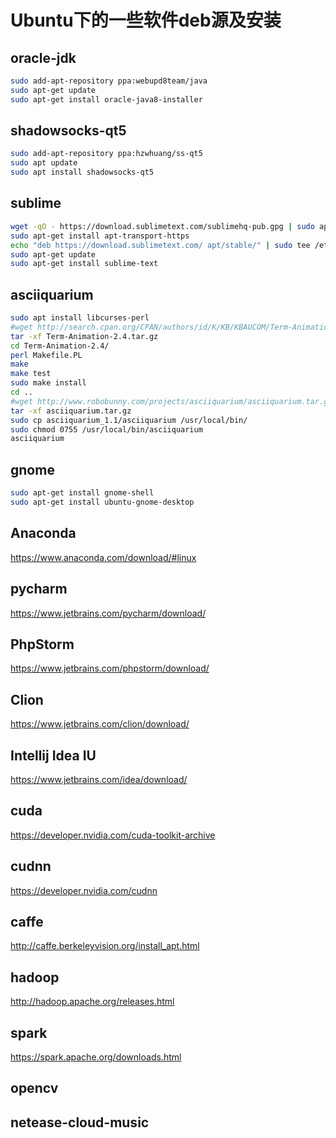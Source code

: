 # Ubuntu下的一些软件deb源及安装

## oracle-jdk

```bash
sudo add-apt-repository ppa:webupd8team/java
sudo apt-get update
sudo apt-get install oracle-java8-installer
```

## shadowsocks-qt5

```bash
sudo add-apt-repository ppa:hzwhuang/ss-qt5
sudo apt update
sudo apt install shadowsocks-qt5
```

## sublime

```bash
wget -qO - https://download.sublimetext.com/sublimehq-pub.gpg | sudo apt-key add -
sudo apt-get install apt-transport-https
echo "deb https://download.sublimetext.com/ apt/stable/" | sudo tee /etc/apt/sources.list.d/sublime-text.list
sudo apt-get update
sudo apt-get install sublime-text
```

## asciiquarium

```bash
sudo apt install libcurses-perl
#wget http://search.cpan.org/CPAN/authors/id/K/KB/KBAUCOM/Term-Animation-2.4.tar.gz
tar -xf Term-Animation-2.4.tar.gz
cd Term-Animation-2.4/
perl Makefile.PL
make
make test
sudo make install
cd ..
#wget http://www.robobunny.com/projects/asciiquarium/asciiquarium.tar.gz
tar -xf asciiquarium.tar.gz
sudo cp asciiquarium_1.1/asciiquarium /usr/local/bin/
sudo chmod 0755 /usr/local/bin/asciiquarium
asciiquarium
```

## gnome

```bash
sudo apt-get install gnome-shell
sudo apt-get install ubuntu-gnome-desktop
```

## Anaconda

https://www.anaconda.com/download/#linux

## pycharm

https://www.jetbrains.com/pycharm/download/

## PhpStorm

https://www.jetbrains.com/phpstorm/download/

## Clion

https://www.jetbrains.com/clion/download/

## Intellij Idea IU

https://www.jetbrains.com/idea/download/

## cuda

https://developer.nvidia.com/cuda-toolkit-archive

## cudnn

https://developer.nvidia.com/cudnn

## caffe

http://caffe.berkeleyvision.org/install_apt.html

## hadoop

http://hadoop.apache.org/releases.html

## spark

https://spark.apache.org/downloads.html

## opencv

## netease-cloud-music

